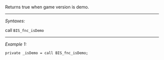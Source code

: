 Returns true when game version is demo.


---
*Syntaxes:*

call `BIS_fnc_isDemo`

---
*Example 1:*

```sqf
private _isDemo = call BIS_fnc_isDemo;
```